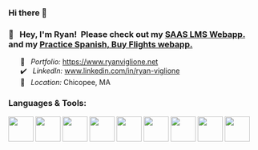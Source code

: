 ### Hi there 👋

### 👋  &nbsp; Hey, I'm Ryan! &nbsp;Please check out my [SAAS LMS Webapp.](https://viglms.org) and my [Practice Spanish, Buy Flights webapp.](https://practicespanishbuyflightscom/)

 &nbsp;&nbsp;&nbsp;&nbsp;&nbsp;&nbsp;:pushpin: &nbsp; *Portfolio:* https://www.ryanviglione.net \
 &nbsp;&nbsp;&nbsp;&nbsp;&nbsp;&nbsp;:heavy_check_mark: &nbsp; *LinkedIn:* www.linkedin.com/in/ryan-viglione \
 &nbsp;&nbsp;&nbsp;&nbsp;&nbsp;&nbsp;:round_pushpin: &nbsp; *Location:* Chicopee, MA 
<!--  :envelope_with_arrow: &nbsp; *Email:* perezcpt@gmail.com <br/> --> 
### Languages & Tools:


<code><img height="50" src="https://www.vectorlogo.zone/logos/amazon_aws/amazon_aws-ar21.svg"></code>
<code><img height="50" src="https://www.vectorlogo.zone/logos/google_cloud/google_cloud-ar21.svg"></code> 
<code><img height="50" src="https://www.vectorlogo.zone/logos/python/python-ar21.svg"></code>
<code><img height="50" src="https://www.vectorlogo.zone/logos/amazon_awslambda/amazon_awslambda-ar21.svg"></code> 
<code><img height="50" src="https://www.vectorlogo.zone/logos/mysql/mysql-ar21.svg"></code> 
<code><img height="50" src="https://www.vectorlogo.zone/logos/postgresql/postgresql-ar21.svg"></code> 
<code><img height="50" src="https://www.vectorlogo.zone/logos/git-scm/git-scm-ar21.svg"></code> 
<code><img height="50" src="https://www.vectorlogo.zone/logos/docker/docker-ar21.svg"></code>
<code><img height="50" src="https://www.vectorlogo.zone/logos/terraformio/terraformio-ar21.svg"></code>

